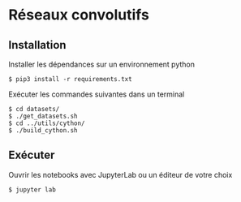 # Réseaux convolutifs
## Installation
Installer les dépendances sur un environnement python
```
$ pip3 install -r requirements.txt
```
Exécuter les commandes suivantes dans un terminal
```
$ cd datasets/
$ ./get_datasets.sh
$ cd ../utils/cython/
$ ./build_cython.sh
```
## Exécuter
Ouvrir les notebooks avec JupyterLab ou un éditeur de votre choix
```
$ jupyter lab
```
